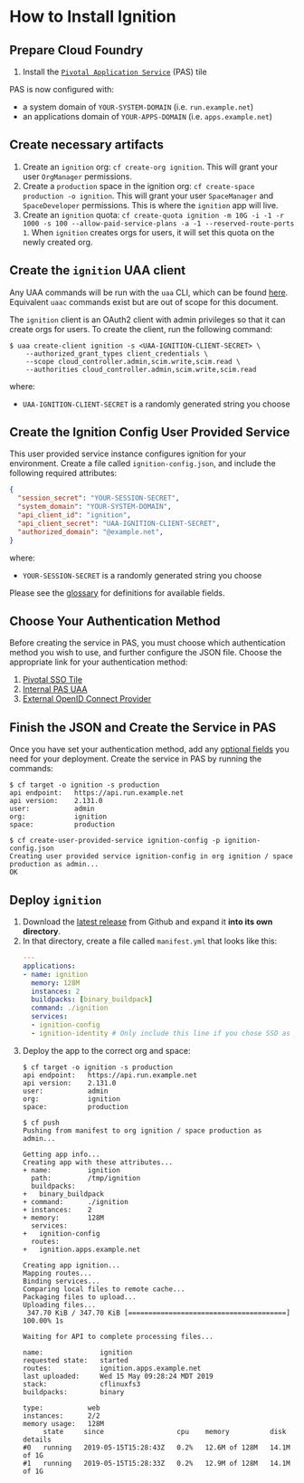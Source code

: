 # How to Install Ignition

## Prepare Cloud Foundry

1. Install the
[`Pivotal Application Service`](https://network.pivotal.io/products/elastic-runtime)
(PAS) tile

PAS is now configured with:
- a system domain of `YOUR-SYSTEM-DOMAIN` (i.e. `run.example.net`)
- an applications domain of `YOUR-APPS-DOMAIN` (i.e. `apps.example.net`)

## Create necessary artifacts
1. Create an `ignition` org: `cf create-org ignition`. This will grant your user
   `OrgManager` permissions.
1. Create a `production` space in the ignition org: `cf create-space production
   -o ignition`. This will grant your user `SpaceManager` and `SpaceDeveloper`
   permissions. This is where the `ignition` app will live.
1. Create an `ignition` quota: `cf create-quota ignition -m 10G -i -1 -r 1000
   -s 100 --allow-paid-service-plans -a -1 --reserved-route-ports 1`. When
   `ignition` creates orgs for users, it will set this quota on the newly created
   org.

## Create the `ignition` UAA client
Any UAA commands will be run with the `uaa` CLI, which can be found
[here](https://github.com/cloudfoundry-incubator/uaa-cli). Equivalent `uaac`
commands exist but are out of scope for this document.

The `ignition` client is an OAuth2 client with admin privileges so that it can
create orgs for users. To create the client, run the following command:

```shell
$ uaa create-client ignition -s <UAA-IGNITION-CLIENT-SECRET> \
    --authorized_grant_types client_credentials \
    --scope cloud_controller.admin,scim.write,scim.read \
    --authorities cloud_controller.admin,scim.write,scim.read
```
where:
- `UAA-IGNITION-CLIENT-SECRET` is a randomly generated string you choose

## Create the Ignition Config User Provided Service
This user provided service instance configures ignition for your environment.
Create a file called `ignition-config.json`, and include the following required
attributes:
```json
{
  "session_secret": "YOUR-SESSION-SECRET",
  "system_domain": "YOUR-SYSTEM-DOMAIN",
  "api_client_id": "ignition",
  "api_client_secret": "UAA-IGNITION-CLIENT-SECRET",
  "authorized_domain": "@example.net",
}
```
where:
- `YOUR-SESSION-SECRET` is a randomly generated string you choose

Please see the [glossary](./config-options.md) for definitions for available fields.

## Choose Your Authentication Method
Before creating the service in PAS, you must choose which authentication method
you wish to use, and further configure the JSON file. Choose the appropriate link
for your authentication method:
1. [Pivotal SSO Tile](./sso.md)
1. [Internal PAS UAA](./internal_uaa.md)
1. [External OpenID Connect Provider](./oidc.md)

## Finish the JSON and Create the Service in PAS
Once you have set your authentication method, add any [optional fields](./config-options.md)
you need for your deployment. Create the service in PAS by running the commands:
```shell
$ cf target -o ignition -s production
api endpoint:   https://api.run.example.net
api version:    2.131.0
user:           admin
org:            ignition
space:          production

$ cf create-user-provided-service ignition-config -p ignition-config.json
Creating user provided service ignition-config in org ignition / space production as admin...
OK

```

## Deploy `ignition`
1. Download the [latest release](https://github.com/pivotalservices/ignition/releases/latest)
   from Github and expand it **into its own directory**.
1. In that directory, create a file called `manifest.yml` that looks like this:
   ```yaml
   ---
   applications:
   - name: ignition
     memory: 128M
     instances: 2
     buildpacks: [binary_buildpack]
     command: ./ignition
     services:
     - ignition-config
     - ignition-identity # Only include this line if you chose SSO as your auth method
   ```
1. Deploy the app to the correct org and space:
   ```shell
   $ cf target -o ignition -s production
   api endpoint:   https://api.run.example.net
   api version:    2.131.0
   user:           admin
   org:            ignition
   space:          production

   $ cf push
   Pushing from manifest to org ignition / space production as admin...

   Getting app info...
   Creating app with these attributes...
   + name:         ignition
     path:         /tmp/ignition
     buildpacks:
   +   binary_buildpack
   + command:      ./ignition
   + instances:    2
   + memory:       128M
     services:
   +   ignition-config
     routes:
   +   ignition.apps.example.net

   Creating app ignition...
   Mapping routes...
   Binding services...
   Comparing local files to remote cache...
   Packaging files to upload...
   Uploading files...
    347.70 KiB / 347.70 KiB [=======================================] 100.00% 1s

   Waiting for API to complete processing files...

   name:              ignition
   requested state:   started
   routes:            ignition.apps.example.net
   last uploaded:     Wed 15 May 09:28:24 MDT 2019
   stack:             cflinuxfs3
   buildpacks:        binary

   type:           web
   instances:      2/2
   memory usage:   128M
        state     since                  cpu    memory          disk          details
   #0   running   2019-05-15T15:28:43Z   0.2%   12.6M of 128M   14.1M of 1G
   #1   running   2019-05-15T15:28:33Z   0.2%   12.9M of 128M   14.1M of 1G
   ```

